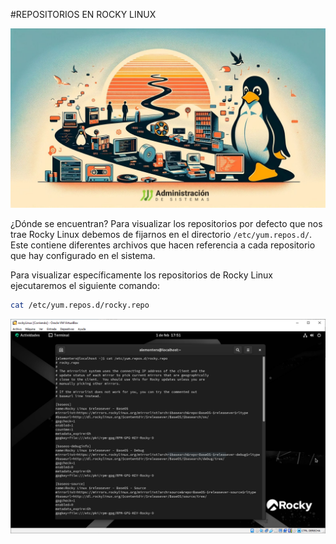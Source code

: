 #REPOSITORIOS EN ROCKY LINUX

![Repositorios](img/repositorios.jpg)

¿Dónde se encuentran?
Para visualizar los repositorios por defecto que nos trae Rocky Linux debemos de fijarnos en el directorio `/etc/yum.repos.d/`. Este contiene diferentes archivos que hacen referencia a cada repositorio que hay configurado en el sistema.

Para visualizar específicamente los repositorios de Rocky Linux ejecutaremos el siguiente comando:

```bash
cat /etc/yum.repos.d/rocky.repo
```

![RepositoriosPersonales](img/repositoriosalemonterx.png)
